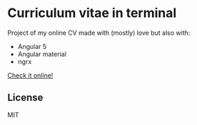 # Curriculum vitae in terminal

Project of my online CV made with (mostly) love but also with:
  - Angular 5
  - Angular material
  - ngrx
   
[Check it online!](http://www.webaddicts.pl) 

License
----

MIT

